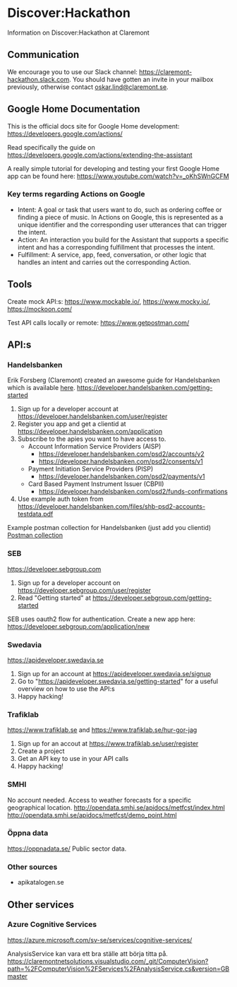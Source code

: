 # Discover:Hackathon
Information on Discover:Hackathon at Claremont

## Communication
We encourage you to use our Slack channel: https://claremont-hackathon.slack.com. You should have gotten an invite in your mailbox previously, otherwise contact oskar.lind@claremont.se.

## Google Home Documentation
This is the official docs site for Google Home development: https://developers.google.com/actions/

Read specifically the guide on https://developers.google.com/actions/extending-the-assistant

A really simple tutorial for developing and testing your first Google Home app can be found here: https://www.youtube.com/watch?v=_oKhSWnGCFM

### Key terms regarding Actions on Google 
- Intent: A goal or task that users want to do, such as ordering coffee or finding a piece of music. In Actions on Google, this is represented as a unique identifier and the corresponding user utterances that can trigger the intent.
- Action: An interaction you build for the Assistant that supports a specific intent and has a corresponding fulfillment that processes the intent.
- Fulfillment: A service, app, feed, conversation, or other logic that handles an intent and carries out the corresponding Action.

## Tools
Create mock API:s: https://www.mockable.io/, https://www.mocky.io/, https://mockoon.com/

Test API calls locally or remote: https://www.getpostman.com/

## API:s

### Handelsbanken
Erik Forsberg (Claremont) created an awesome guide for Handelsbanken which is available [here](samples/handelsbanken).
https://developer.handelsbanken.com/getting-started
1. Sign up for a developer account at https://developer.handelsbanken.com/user/register
2. Register you app and get a clientid at https://developer.handelsbanken.com/application
3. Subscribe to the apies you want to have access to.
    * Account Information Service Providers (AISP) 
       * https://developer.handelsbanken.com/psd2/accounts/v2
       * https://developer.handelsbanken.com/psd2/consents/v1
    * Payment Initiation Service Providers (PISP)
       * https://developer.handelsbanken.com/psd2/payments/v1
    * Card Based Payment Instrument Issuer (CBPII)
       * https://developer.handelsbanken.com/psd2/funds-confirmations
4. Use example auth token from https://developer.handelsbanken.com/files/shb-psd2-accounts-testdata.pdf

Example postman collection for Handelsbanken (just add you clientid) [Postman collection](shb-psd2-postman_collection.json)


### SEB
https://developer.sebgroup.com
1. Sign up for a developer account on https://developer.sebgroup.com/user/register
2. Read "Getting started" at https://developer.sebgroup.com/getting-started

SEB uses oauth2 flow for authentication. Create a new app here: https://developer.sebgroup.com/application/new



### Swedavia
https://apideveloper.swedavia.se
1. Sign up for an account at https://apideveloper.swedavia.se/signup
2. Go to "https://apideveloper.swedavia.se/getting-started" for a useful overview on how to use the API:s
3. Happy hacking!

### Trafiklab
https://www.trafiklab.se
and https://www.trafiklab.se/hur-gor-jag
1. Sign up for an accout at https://www.trafiklab.se/user/register
2. Create a project
3. Get an API key to use in your API calls
4. Happy hacking!

### SMHI
No account needed. Access to weather forecasts for a specific geographical location.
http://opendata.smhi.se/apidocs/metfcst/index.html
http://opendata.smhi.se/apidocs/metfcst/demo_point.html

### Öppna data
https://oppnadata.se/
Public sector data. 

### Other sources
- apikatalogen.se

## Other services

### Azure Cognitive Services
https://azure.microsoft.com/sv-se/services/cognitive-services/

AnalysisService kan vara ett bra ställe att börja titta på.
https://claremontnetsolutions.visualstudio.com/_git/ComputerVision?path=%2FComputerVision%2FServices%2FAnalysisService.cs&version=GBmaster



